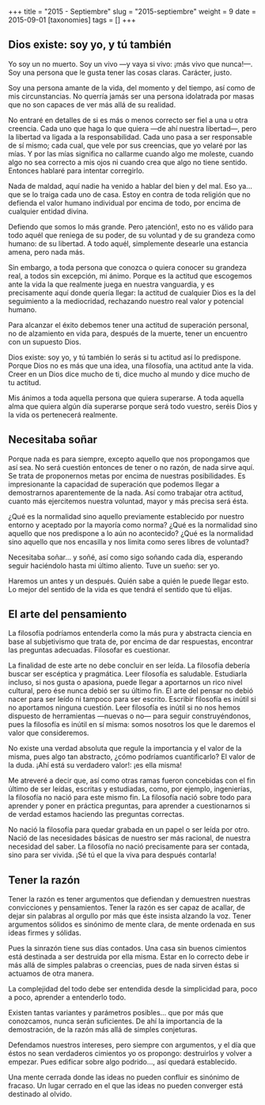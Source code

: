 +++
title = "2015 - Septiembre"
slug = "2015-septiembre"
weight = 9
date = 2015-09-01
[taxonomies]
tags = []
+++

## Dios existe: soy yo, y tú también

Yo soy un no muerto. Soy un vivo —y vaya si vivo: ¡más vivo que nunca!—. Soy una persona que le gusta tener las cosas claras. Carácter, justo.

Soy una persona amante de la vida, del momento y del tiempo, así como de mis circunstancias. No querría jamás ser una persona idolatrada por masas que no son capaces de ver más allá de su realidad.

No entraré en detalles de si es más o menos correcto ser fiel a una u otra creencia. Cada uno que haga lo que quiera —de ahí nuestra libertad—, pero la libertad va ligada a la responsabilidad. Cada uno pasa a ser responsable de sí mismo; cada cual, que vele por sus creencias, que yo velaré por las mías. Y por las mías significa no callarme cuando algo me moleste, cuando algo no sea correcto a mis ojos ni cuando crea que algo no tiene sentido. Entonces hablaré para intentar corregirlo.

Nada de maldad, aquí nadie ha venido a hablar del bien y del mal. Eso ya... que se lo traiga cada uno de casa. Estoy en contra de toda religión que no defienda el valor humano individual por encima de todo, por encima de cualquier entidad divina.

Defiendo que somos lo más grande. Pero ¡atención!, esto no es válido para todo aquél que reniega de su poder, de su voluntad y de su grandeza como humano: de su libertad. A todo aquél, simplemente desearle una estancia amena, pero nada más.

Sin embargo, a toda persona que conozca o quiera conocer su grandeza real, a todos sin excepción, mi ánimo. Porque es la actitud que escogemos ante la vida la que realmente juega en nuestra vanguardia, y es precisamente aquí donde quería llegar: la actitud de cualquier Dios es la del seguimiento a la mediocridad, rechazando nuestro real valor y potencial humano.

Para alcanzar el éxito debemos tener una actitud de superación personal, no de alzamiento en vida para, después de la muerte, tener un encuentro con un supuesto Dios.

Dios existe: soy yo, y tú también lo serás si tu actitud así lo predispone. Porque Dios no es más que una idea, una filosofía, una actitud ante la vida. Creer en un Dios dice mucho de ti, dice mucho al mundo y dice mucho de tu actitud.

Mis ánimos a toda aquella persona que quiera superarse. A toda aquella alma que quiera algún día superarse porque será todo vuestro, seréis Dios y la vida os pertenecerá realmente.

## Necesitaba soñar

Porque nada es para siempre, excepto aquello que nos propongamos que así sea. No será cuestión entonces de tener o no razón, de nada sirve aquí. Se trata de proponernos metas por encima de nuestras posibilidades. Es impresionante la capacidad de superación que podemos llegar a demostrarnos aparentemente de la nada. Así como trabajar otra actitud, cuanto más ejercitemos nuestra voluntad, mayor y más precisa será ésta.

¿Qué es la normalidad sino aquello previamente establecido por nuestro entorno y aceptado por la mayoría como norma? ¿Qué es la normalidad sino aquello que nos predispone a lo aún no acontecido? ¿Qué es la normalidad sino aquello que nos encasilla y nos limita como seres libres de voluntad?

Necesitaba soñar... y soñé, así como sigo soñando cada día, esperando seguir haciéndolo hasta mi último aliento. Tuve un sueño: ser yo.

Haremos un antes y un después. Quién sabe a quién le puede llegar esto. Lo mejor del sentido de la vida es que tendrá el sentido que tú elijas.

## El arte del pensamiento

La filosofía podríamos entenderla como la más pura y abstracta ciencia en base al subjetivismo que trata de, por encima de dar respuestas, encontrar las preguntas adecuadas. Filosofar es cuestionar.

La finalidad de este arte no debe concluir en ser leída. La filosofía debería buscar ser escéptica y pragmática. Leer filosofía es saludable. Estudiarla incluso, si nos gusta o apasiona, puede llegar a aportarnos un rico nivel cultural, pero ése nunca debió ser su último fin. El arte del pensar no debió nacer para ser leído ni tampoco para ser escrito. Escribir filosofía es inútil si no aportamos ninguna cuestión. Leer filosofía es inútil si no nos hemos dispuesto de herramientas —nuevas o no— para seguir construyéndonos, pues la filosofía es inútil en sí misma: somos nosotros los que le daremos el valor que consideremos.

No existe una verdad absoluta que regule la importancia y el valor de la misma, pues algo tan abstracto, ¿cómo podríamos cuantificarlo? El valor de la duda. ¡Ahí está su verdadero valor!: ¡es ella misma!

Me atreveré a decir que, así como otras ramas fueron concebidas con el fin último de ser leídas, escritas y estudiadas, como, por ejemplo, ingenierías, la filosofía no nació para este mismo fin. La filosofía nació sobre todo para aprender y poner en práctica preguntas, para aprender a cuestionarnos si de verdad estamos haciendo las preguntas correctas.

No nació la filosofía para quedar grabada en un papel o ser leída por otro. Nació de las necesidades básicas de nuestro ser más racional, de nuestra necesidad del saber. La filosofía no nació precisamente para ser contada, sino para ser vivida. ¡Sé tú el que la viva para después contarla!

## Tener la razón

Tener la razón es tener argumentos que defiendan y demuestren nuestras convicciones y pensamientos. Tener la razón es ser capaz de acallar, de dejar sin palabras al orgullo por más que éste insista alzando la voz. Tener argumentos sólidos es sinónimo de mente clara, de mente ordenada en sus ideas firmes y sólidas.

Pues la sinrazón tiene sus días contados. Una casa sin buenos cimientos está destinada a ser destruida por ella misma. Estar en lo correcto debe ir más allá de simples palabras o creencias, pues de nada sirven éstas si actuamos de otra manera.

La complejidad del todo debe ser entendida desde la simplicidad para, poco a poco, aprender a entenderlo todo.

Existen tantas variantes y parámetros posibles… que por más que conozcamos, nunca serán suficientes. De ahí la importancia de la demostración, de la razón más allá de simples conjeturas.

Defendamos nuestros intereses, pero siempre con argumentos, y el día que éstos no sean verdaderos cimientos yo os propongo: destruirlos y volver a empezar. Pues edificar sobre algo podrido…, así quedará establecido.

Una mente cerrada donde las ideas no pueden confluir es sinónimo de fracaso. Un lugar cerrado en el que las ideas no pueden converger está destinado al olvido.
